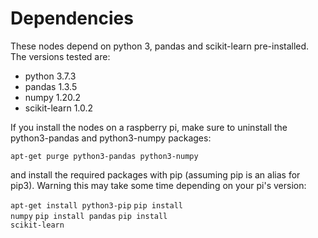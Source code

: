 # Dependencies

These nodes depend on python 3, pandas and scikit-learn pre-installed. The versions tested are:

- python 3.7.3
- pandas 1.3.5
- numpy 1.20.2
- scikit-learn 1.0.2

If you install the nodes on a raspberry pi, make sure to uninstall the python3-pandas and python3-numpy packages:

<code>apt-get purge python3-pandas python3-numpy</code>

and install the required packages with pip (assuming pip is an alias for pip3). Warning this may take some time depending on your pi's version:

<code>apt-get install python3-pip</code>
<code>pip install numpy</code>
<code>pip install pandas</code>
<code>pip install scikit-learn</code>
